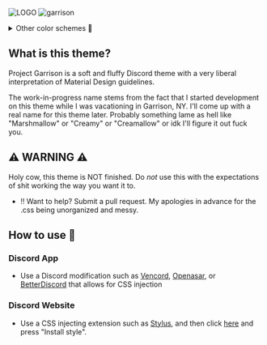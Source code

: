 ![LOGO](https://user-images.githubusercontent.com/76500838/205428483-2017a555-5154-4c03-8246-23772f8a1a0a.png)
![garrison](https://user-images.githubusercontent.com/76500838/205427767-326a1b7b-cb4d-41aa-b39f-9cef6a94ad36.png)


<details>
<summary>Other color schemes 🎨</summary>

## Tan
![Screenshot 2022-12-02 at 11 06 51 PM](https://user-images.githubusercontent.com/76500838/205424895-f85df371-5800-4e3f-8fc5-e0a18a7418bd.png)

## Turquoise
![Screenshot 2022-12-02 at 11 13 44 PM](https://user-images.githubusercontent.com/76500838/205425118-37725ded-9f13-4ecc-99d6-a20b3b8c7ad4.png)

## Pink
![image](https://user-images.githubusercontent.com/76500838/203900189-fc54bc09-19a5-4e82-95a3-1f25820c96d9.png)

## Tokyo Night
![Screenshot 2022-12-02 at 4 56 29 PM](https://user-images.githubusercontent.com/76500838/205403331-61df8a63-9e85-4a64-a3ca-4187cd6ca85c.png)


</details>

## What is this theme? 
Project Garrison is a soft and fluffy Discord theme with a very liberal interpretation of Material Design guidelines.

The work-in-progress name stems from the fact that I started development on this theme while I was vacationing in Garrison, NY. I'll come up with a real name for this theme later. Probably something lame as hell like "Marshmallow" or  "Creamy" or "Creamallow" or idk I'll figure it out fuck you. 


## ⚠️ WARNING ⚠️

Holy cow, this theme is NOT finished. Do *not* use this with the expectations of shit working the way you want it to. 
 * ‼️ Want to help? Submit a pull request. My apologies in advance for the .css being unorganized and messy.  

## How to use 📖

### Discord App

* Use a Discord modification such as [Vencord](https://github.com/Vendicated/Vencord), [Openasar](https://openasar.dev/), or [BetterDiscord](https://github.com/BetterDiscord/BetterDiscord) that allows for CSS injection

### Discord Website

* Use a CSS injecting extension such as [Stylus](https://github.com/openstyles/stylus), and then click [here](https://github.com/SlippingGittys-Discord-Themes/ProjectGarrison/raw/main/projectgarrison.user.css) and press "Install style".




